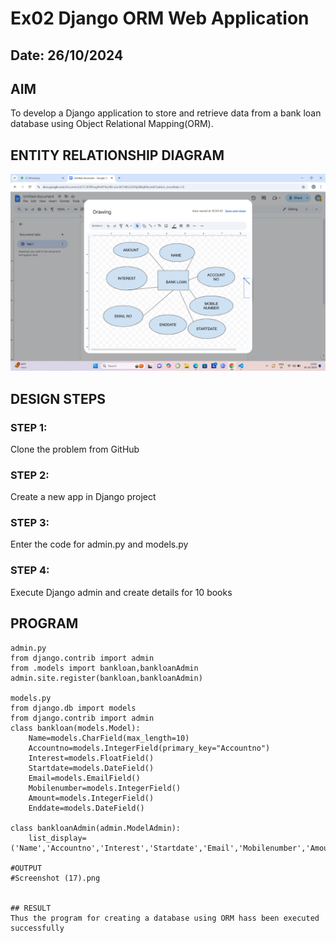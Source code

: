 # Ex02 Django ORM Web Application
## Date: 26/10/2024

## AIM
To develop a Django application to store and retrieve data from a bank loan database using Object Relational Mapping(ORM).

## ENTITY RELATIONSHIP DIAGRAM

![alt text](<Screenshot (15).png>)

## DESIGN STEPS

### STEP 1:
Clone the problem from GitHub

### STEP 2:
Create a new app in Django project

### STEP 3:
Enter the code for admin.py and models.py

### STEP 4:
Execute Django admin and create details for 10 books

## PROGRAM
~~~
admin.py
from django.contrib import admin
from .models import bankloan,bankloanAdmin
admin.site.register(bankloan,bankloanAdmin)

models.py
from django.db import models
from django.contrib import admin
class bankloan(models.Model):
	Name=models.CharField(max_length=10)
	Accountno=models.IntegerField(primary_key="Accountno")
	Interest=models.FloatField()
	Startdate=models.DateField()
	Email=models.EmailField()
	Mobilenumber=models.IntegerField()
	Amount=models.IntegerField()
	Enddate=models.DateField()

class bankloanAdmin(admin.ModelAdmin):
	list_display=('Name','Accountno','Interest','Startdate','Email','Mobilenumber','Amount','Enddate')

#OUTPUT
#Screenshot (17).png


## RESULT
Thus the program for creating a database using ORM hass been executed successfully
